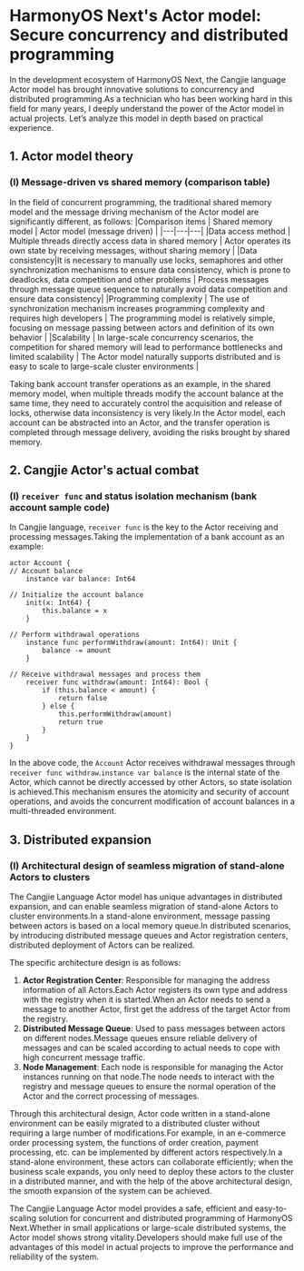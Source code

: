 # HarmonyOS Next's Actor model: Secure concurrency and distributed programming
In the development ecosystem of HarmonyOS Next, the Cangjie language Actor model has brought innovative solutions to concurrency and distributed programming.As a technician who has been working hard in this field for many years, I deeply understand the power of the Actor model in actual projects. Let’s analyze this model in depth based on practical experience.

## 1. Actor model theory
### (I) Message-driven vs shared memory (comparison table)
In the field of concurrent programming, the traditional shared memory model and the message driving mechanism of the Actor model are significantly different, as follows:
|Comparison items | Shared memory model | Actor model (message driven) |
|---|---|---|
|Data access method | Multiple threads directly access data in shared memory | Actor operates its own state by receiving messages, without sharing memory |
|Data consistency|It is necessary to manually use locks, semaphores and other synchronization mechanisms to ensure data consistency, which is prone to deadlocks, data competition and other problems | Process messages through message queue sequence to naturally avoid data competition and ensure data consistency|
|Programming complexity | The use of synchronization mechanism increases programming complexity and requires high developers | The programming model is relatively simple, focusing on message passing between actors and definition of its own behavior |
|Scalability | In large-scale concurrency scenarios, the competition for shared memory will lead to performance bottlenecks and limited scalability | The Actor model naturally supports distributed and is easy to scale to large-scale cluster environments |

Taking bank account transfer operations as an example, in the shared memory model, when multiple threads modify the account balance at the same time, they need to accurately control the acquisition and release of locks, otherwise data inconsistency is very likely.In the Actor model, each account can be abstracted into an Actor, and the transfer operation is completed through message delivery, avoiding the risks brought by shared memory.

## 2. Cangjie Actor's actual combat
### (I) `receiver func` and status isolation mechanism (bank account sample code)
In Cangjie language, `receiver func` is the key to the Actor receiving and processing messages.Taking the implementation of a bank account as an example:
```cj
actor Account {
// Account balance
    instance var balance: Int64

// Initialize the account balance
    init(x: Int64) {
        this.balance = x
    }

// Perform withdrawal operations
    instance func performWithdraw(amount: Int64): Unit {
        balance -= amount
    }

// Receive withdrawal messages and process them
    receiver func withdraw(amount: Int64): Bool {
        if (this.balance < amount) {
            return false
        } else {
            this.performWithdraw(amount)
            return true
        }
    }
}
```
In the above code, the `Account` Actor receives withdrawal messages through `receiver func withdraw`.`instance var balance` is the internal state of the Actor, which cannot be directly accessed by other Actors, so state isolation is achieved.This mechanism ensures the atomicity and security of account operations, and avoids the concurrent modification of account balances in a multi-threaded environment.

## 3. Distributed expansion
### (I) Architectural design of seamless migration of stand-alone Actors to clusters
The Cangjie Language Actor model has unique advantages in distributed expansion, and can enable seamless migration of stand-alone Actors to cluster environments.In a stand-alone environment, message passing between actors is based on a local memory queue.In distributed scenarios, by introducing distributed message queues and Actor registration centers, distributed deployment of Actors can be realized.

The specific architecture design is as follows:
1. **Actor Registration Center**: Responsible for managing the address information of all Actors.Each Actor registers its own type and address with the registry when it is started.When an Actor needs to send a message to another Actor, first get the address of the target Actor from the registry.
2. **Distributed Message Queue**: Used to pass messages between actors on different nodes.Message queues ensure reliable delivery of messages and can be scaled according to actual needs to cope with high concurrent message traffic.
3. **Node Management**: Each node is responsible for managing the Actor instances running on that node.The node needs to interact with the registry and message queues to ensure the normal operation of the Actor and the correct processing of messages.

Through this architectural design, Actor code written in a stand-alone environment can be easily migrated to a distributed cluster without requiring a large number of modifications.For example, in an e-commerce order processing system, the functions of order creation, payment processing, etc. can be implemented by different actors respectively.In a stand-alone environment, these actors can collaborate efficiently; when the business scale expands, you only need to deploy these actors to the cluster in a distributed manner, and with the help of the above architectural design, the smooth expansion of the system can be achieved.

The Cangjie Language Actor model provides a safe, efficient and easy-to-scaling solution for concurrent and distributed programming of HarmonyOS Next.Whether in small applications or large-scale distributed systems, the Actor model shows strong vitality.Developers should make full use of the advantages of this model in actual projects to improve the performance and reliability of the system.
